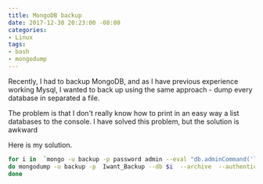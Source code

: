 ```yaml
---
title: MongoDB backup
date: 2017-12-30 20:23:00 -08:00
categories:
- Linux
tags:
- bash
- mongodump
---
```


Recently,  I had to backup MongoDB, and as I have previous experience working Mysql, I wanted to back up using the same approach - dump every database in separated a file.

The problem is that I don't really know how to print in an easy way a list databases to the console. I have solved this problem,  but the solution is awkward

Here is my solution.

``` sh
for i in  `mongo -u backup -p password admin --eval "db.adminCommand('listDatabases')" | awk '{if (NR > 3) {print}}' |jq ."databases"| jq .[].name`;
do mongodump -u backup -p  Iwant_Backup --db $i  --archive  --authenticationDatabase admin> /backup/mongo/$i.mongo;
done


```


